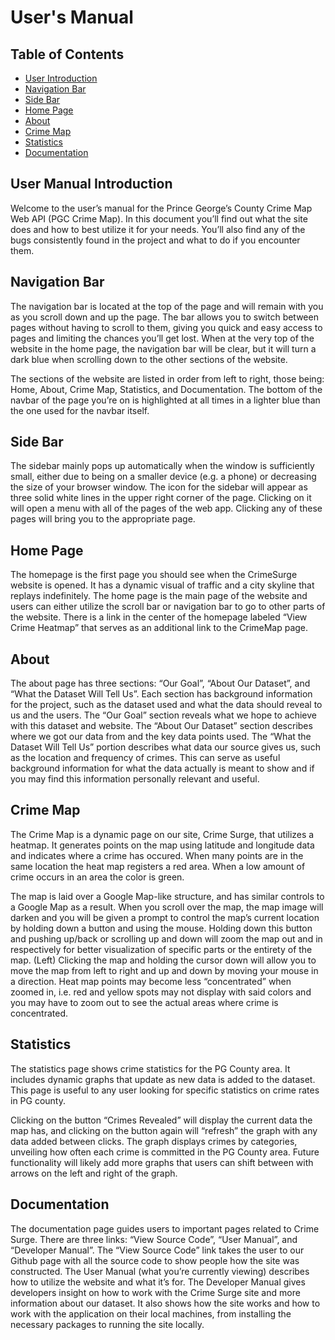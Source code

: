 <!-- User's Manual -->

# User's Manual

<!-- User Manual TABLE OF CONTENTS -->

## Table of Contents

- [User Introduction ](#user-manual-introduction )
- [Navigation Bar](#navigation-bar)
- [Side Bar](#side-bar)
- [Home Page](#home-page)
- [About](#about)
- [Crime Map](#crime-map)
- [Statistics](#statistics)
- [Documentation](#documentation)

## User Manual Introduction 

Welcome to the user’s manual for the Prince George’s County Crime Map Web API (PGC Crime Map). In this document you’ll find out what the site does and how to best utilize it for your needs. You’ll also find any of the bugs consistently found in the project and what to do if you encounter them. 

## Navigation Bar
	
The navigation bar is located at the top of the page and will remain with you as you scroll down and up the page. The bar allows you to switch between pages without having to scroll to them, giving you quick and easy access to pages and limiting the chances you’ll get lost. When at the very top of the website in the home page, the navigation bar will be clear, but it will turn a dark blue when scrolling down to the other sections of the website. 

The sections of the website are listed in order from left to right, those being: Home, About, Crime Map, Statistics, and Documentation. The bottom of the navbar of the page you’re on is highlighted at all times in a lighter blue than the one used for the navbar itself. 



## Side Bar 

The sidebar mainly pops up automatically when the window is sufficiently small, either due to being on a smaller device (e.g. a phone) or decreasing the size of your browser window. The icon for the sidebar will appear as three solid white lines in the upper right corner of the page. Clicking on it will open a menu with all of the pages of the web app. Clicking any of these pages will bring you to the appropriate page. 

## Home Page

The homepage is the first page you should see when the CrimeSurge website is opened. It has a dynamic visual of traffic and a city skyline that replays indefinitely. The home page is the main page of the website and users can either utilize the scroll bar or navigation bar to go to other parts of the website. There is a link in the center of the homepage labeled “View Crime Heatmap” that serves as an additional link to the CrimeMap page. 


## About

The about page has three sections: “Our Goal”, “About Our Dataset”, and “What the Dataset Will Tell Us”. Each section has background information for the project, such as the dataset used and what the data should reveal to us and the users. The “Our Goal” section reveals what we hope to achieve with this dataset and website. The “About Our Dataset” section describes where we got our data from and the key data points used. The “What the Dataset Will Tell Us” portion describes what data our source gives us, such as the location and frequency of crimes. This can serve as useful background information for what the data actually is meant to show and if you may find this information personally relevant and useful. 


## Crime Map

The Crime Map is a dynamic page on our site, Crime Surge, that utilizes a heatmap. It generates points on the map using latitude and longitude data and indicates where a crime has occured. When many points are in the same location the heat map registers a red area. When a low amount of crime occurs in an area the color is green.

The map is laid over a Google Map-like structure, and has similar controls to a Google Map as a result. When you scroll over the map, the map image will darken and you will be given a prompt to control the map’s current location by holding down a button and using the mouse. Holding down this button and pushing up/back or scrolling up and down will zoom the map out and in respectively for better visualization of specific parts or the entirety of the map. (Left) Clicking the map and holding the cursor down will allow you to move the map from left to right and up and down by moving your mouse in a direction. Heat map points may become less “concentrated” when zoomed in, i.e. red and yellow spots may not display with said colors and you may have to zoom out to see the actual areas where crime is concentrated.



## Statistics

The statistics page shows crime statistics for the PG County area. It includes dynamic graphs that update as new data is added to the dataset. This page is useful to any user looking for specific statistics on crime rates in PG county. 

Clicking on the button “Crimes Revealed” will display the current data the map has, and clicking on the button again will “refresh” the graph with any data added between clicks. The graph displays crimes by categories, unveiling how often each crime is committed in the PG County area. Future functionality will likely add more graphs that users can shift between with arrows on the left and right of the graph. 



## Documentation

The documentation page guides users to important pages related to Crime Surge. There are three links: “View Source Code”, “User Manual”, and “Developer Manual”. The “View Source Code” link takes the user to our Github page with all the source code to show people how the site was constructed. The User Manual (what you’re currently viewing) describes how to utilize the website and what it’s for. The Developer Manual gives developers insight on how to work with the Crime Surge site and more information about our dataset. It also shows how the site works and how to work with the application on their local machines, from installing the necessary packages to running the site locally.